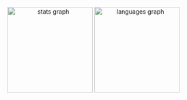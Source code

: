 <div align="center">
  <img src="https://github-readme-stats.vercel.app/api?username=Igorpereirag&hide_title=false&hide_rank=true&show_icons=true&include_all_commits=true&count_private=true&disable_animations=false&theme=merko&locale=en&hide_border=true" height="200" alt="stats graph"  />
  <img src="https://github-readme-stats.vercel.app/api/top-langs?username=Igorpereirag&locale=en&hide_title=false&layout=compact&card_width=320&langs_count=6&theme=merko&hide_border=true" height="200" alt="languages graph"  />
</div>

###